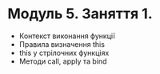 # Модуль 5. Заняття 1.

- Контекст виконання функції
- Правила визначення this
- this у стрілочних функціях
- Методи call, apply та bind
